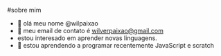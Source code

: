 #sobre mim



- 👋 olá meu nome @wilpaixao
- 👀 meu email de contato é wilverpaixao@gmail.com
- estou interesado em aprender novas linguagens.
- 💞️ estou aprendendo a programar recentemente JavaScript e scratch


<!---
wilpaixao/wilpaixao is a ✨ special ✨ repository because its `README.md` (this file) appears on your GitHub profile.
You can click the Preview link to take a look at your changes.
--->
